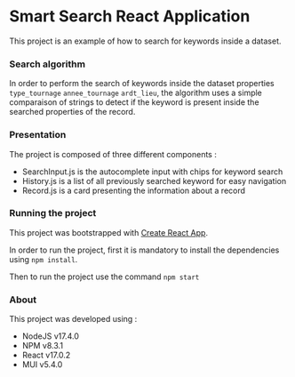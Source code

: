 # Smart Search React Application

This project is an example of how to search for keywords inside a dataset.

### Search algorithm

In order to perform the search of keywords inside the dataset properties `type_tournage` `annee_tournage` `ardt_lieu`, the algorithm uses a simple comparaison of strings to detect if the keyword is present inside the searched properties of the record.

### Presentation

The project is composed of three different components :

* SearchInput.js is the autocomplete input with chips for keyword search
* History.js is a list of all previously searched keyword for easy navigation
* Record.js is a card presenting the information about a record

### Running the project

This project was bootstrapped with [Create React App](https://github.com/facebook/create-react-app).

In order to run the project, first it is mandatory to install the dependencies using `npm install`.

Then to run the project use the command `npm start`

### About

This project was developed using :
* NodeJS v17.4.0
* NPM v8.3.1
* React v17.0.2
* MUI v5.4.0
